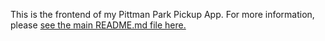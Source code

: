 This is the frontend of my Pittman Park Pickup App. For more information,
please [see the main README.md file here.](../../README.md)

